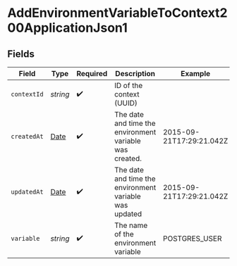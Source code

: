 # AddEnvironmentVariableToContext200ApplicationJson1


## Fields

| Field                                                                                         | Type                                                                                          | Required                                                                                      | Description                                                                                   | Example                                                                                       |
| --------------------------------------------------------------------------------------------- | --------------------------------------------------------------------------------------------- | --------------------------------------------------------------------------------------------- | --------------------------------------------------------------------------------------------- | --------------------------------------------------------------------------------------------- |
| `contextId`                                                                                   | *string*                                                                                      | :heavy_check_mark:                                                                            | ID of the context (UUID)                                                                      |                                                                                               |
| `createdAt`                                                                                   | [Date](https://developer.mozilla.org/en-US/docs/Web/JavaScript/Reference/Global_Objects/Date) | :heavy_check_mark:                                                                            | The date and time the environment variable was created.                                       | 2015-09-21T17:29:21.042Z                                                                      |
| `updatedAt`                                                                                   | [Date](https://developer.mozilla.org/en-US/docs/Web/JavaScript/Reference/Global_Objects/Date) | :heavy_check_mark:                                                                            | The date and time the environment variable was updated                                        | 2015-09-21T17:29:21.042Z                                                                      |
| `variable`                                                                                    | *string*                                                                                      | :heavy_check_mark:                                                                            | The name of the environment variable                                                          | POSTGRES_USER                                                                                 |